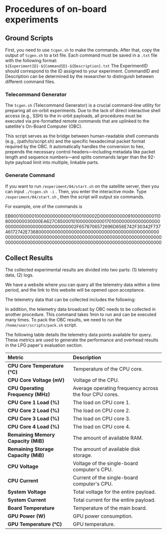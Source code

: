 # Procedures of on-board experiments 


## Ground Scripts

First, you need to use `tcgen.sh` to make the commands. After that, copy the output of `tcgen.sh` to a txt file. Each command must be saved in a `.txt` file with the following format:
`${ExperimentID}-${CommandID}-${Description}.txt`
The ExperimentID should correspond to the ID assigned to your experiment. CommandID and Description can be determined by the researcher to distinguish between different command files.

### Telecommand Generator

The `tcgen.sh` (Telecommand Generator) is a crucial command-line utility for preparing all on-orbit experiments. Due to the lack of direct interactive shell access (e.g., SSH) to the in-orbit payloads, all procedures must be executed via pre-formatted remote commands that are uplinked to the satellite's On-Board Computer (OBC).

This script serves as the bridge between human-readable shell commands (e.g., /path/to/script.sh) and the specific hexadecimal packet format required by the OBC. It automatically handles the conversion to hex, prepends the necessary control headers—including metadata like packet length and sequence numbers—and splits commands larger than the 92-byte payload limit into multiple, linkable parts.


### Generate Command

If you want to run `/experiment/04/start.sh` on the satellite server, then you can input `./tcgen.sh -i` . Then, you enter the interactive mode. Type `/experiment/04/start.sh` , then the script will output six commands. 

For example, one of the commands is 

EB900100000100000000000001000100002D000000000091000000001108000000030000EA627C65000101000000000017010000000000000000000000000000000000000000002F6578706572696D656E742F30342F73746172742E736800000000000000000000000000000000000000000000000000000000000000000000000000000000000000000000000000000000000000000000000000000000000000000000000000000000000000



## Collect Results

The collected experimental results are divided into two parts: (1) telemetry data, (2) logs.

We have a website where you can query all the telemetry data within a time period, and the link to this website will be opened upon acceptance.

The telemetry data that can be collected includes the following:

In addition, the telemetry data broadcast by OBC needs to be collected in another procedure. This command takes 1min to run and can be executed many times. To pack the OBC results, we need to run the `/home/user/scripts/pack.sh` script. 

The following table details the telemetry data points available for query. These metrics are used to generate the performance and overhead results in the LPG paper's evaluation section.


| Metric | Description |
| :--- | :--- |
| **CPU Core Temperature (°C)** | Temperature of the CPU core. |
| **CPU Core Voltage (mV)** | Voltage of the CPU.  |
| **CPU Operating Frequency (MHz)** | Average operating frequency across the four CPU cores. |
| **CPU Core 1 Load (%)** | The load on CPU core 1. |
| **CPU Core 2 Load (%)** | The load on CPU core 2. |
| **CPU Core 3 Load (%)** | The load on CPU core 3. |
| **CPU Core 4 Load (%)** | The load on CPU core 4. |
| **Remaining Memory Capacity (MiB)** | The amount of available RAM. |
| **Remaining Storage Capacity (MiB)** | The amount of available disk storage. |
| **CPU Voltage** | Voltage of the single-board computer's CPU.  |
| **CPU Current** | Current of the single-board computer's CPU. |
| **System Voltage** | Total voltage for the entire payload.  |
| **System Current** | Total current for the entire payload.  |
| **Board Temperature** | Temperature of the main board. |
| **GPU Power (W)** | GPU power consumption. |
| **GPU Temperature (°C)** | GPU temperature. |




